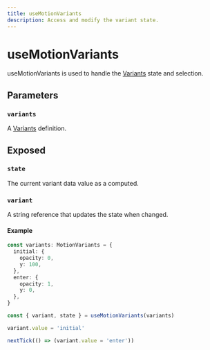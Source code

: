 ```yaml
---
title: useMotionVariants
description: Access and modify the variant state.
---
```


# useMotionVariants

useMotionVariants is used to handle the [Variants](/features/variants) state and selection.

## Parameters

### `variants`

A [Variants](/features/variants#custom-variants) definition.

## Exposed

### `state`

The current variant data value as a computed.

### `variant`

A string reference that updates the state when changed.

#### Example

```typescript
const variants: MotionVariants = {
  initial: {
    opacity: 0,
    y: 100,
  },
  enter: {
    opacity: 1,
    y: 0,
  },
}

const { variant, state } = useMotionVariants(variants)

variant.value = 'initial'

nextTick(() => (variant.value = 'enter'))
```
